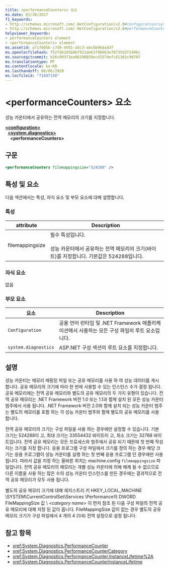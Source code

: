 ```yaml
---
title: <performanceCounters> 요소
ms.date: 03/30/2017
f1_keywords:
- http://schemas.microsoft.com/.NetConfiguration/v2.0#configuration/system.diagnostics/performanceCounters
- http://schemas.microsoft.com/.NetConfiguration/v2.0#performanceCounters
helpviewer_keywords:
- performanceCounters element
- <performanceCounters> element
ms.assetid: a71f605b-c7d9-4501-a5c3-abcbb964a43f
ms.openlocfilehash: f52fdb2d5b0b7911de63f96663e70735d2f2496c
ms.sourcegitcommit: b16c00371ea06398859ecd157defc81301c9070f
ms.translationtype: MT
ms.contentlocale: ko-KR
ms.lasthandoff: 06/06/2020
ms.locfileid: "71697150"
---
```

# <a name="performancecounters-element"></a>\<performanceCounters> 요소

성능 카운터에서 공유하는 전역 메모리의 크기를 지정합니다.

[**\<configuration>**](../configuration-element.md)  
&nbsp;&nbsp;[**\<system.diagnostics>**](system-diagnostics-element.md)  
&nbsp;&nbsp;&nbsp;&nbsp;**\<performanceCounters>**  

## <a name="syntax"></a>구문

```xml
<performanceCounters filemappingsize="524288" />
```

## <a name="attributes-and-elements"></a>특성 및 요소

다음 섹션에서는 특성, 자식 요소 및 부모 요소에 대해 설명합니다.

### <a name="attributes"></a>특성

|attribute|Description|
|---------------|-----------------|
|filemappingsize|필수 특성입니다.<br /><br /> 성능 카운터에서 공유하는 전역 메모리의 크기(바이트)를 지정합니다. 기본값은 524288입니다.|

### <a name="child-elements"></a>자식 요소

없음

### <a name="parent-elements"></a>부모 요소

|요소|Description|
|-------------|-----------------|
|`Configuration`|공용 언어 런타임 및 .NET Framework 애플리케이션에서 사용하는 모든 구성 파일의 루트 요소입니다.|
|`system.diagnostics`|ASP.NET 구성 섹션의 루트 요소를 지정합니다.|

## <a name="remarks"></a>설명

성능 카운터는 메모리 매핑된 파일 또는 공유 메모리를 사용 하 여 성능 데이터를 게시 합니다.  공유 메모리의 크기에 따라 한 번에 사용할 수 있는 인스턴스 수가 결정 됩니다.  공유 메모리에는 전역 공유 메모리와 별도의 공유 메모리의 두 가지 유형이 있습니다.  전역 공유 메모리는 .NET Framework 버전 1.0 또는 1.1과 함께 설치 된 모든 성능 카운터 범주에서 사용 됩니다.  .NET Framework 버전 2.0와 함께 설치 되는 성능 카운터 범주는 별도의 메모리를 포함 하는 각 성능 카운터 범주와 함께 별도의 공유 메모리를 사용 합니다.

전역 공유 메모리의 크기는 구성 파일을 사용 하는 경우에만 설정할 수 있습니다.  기본 크기는 524288이 고, 최대 크기는 33554432 바이트이 고, 최소 크기는 32768 바이트입니다.  전역 공유 메모리는 모든 프로세스와 범주에서 공유 되기 때문에 첫 번째 작성자는 크기를 지정 합니다.  응용 프로그램 구성 파일에서 크기를 정의 하는 경우 해당 크기는 응용 프로그램이 성능 카운터를 실행 하는 첫 번째 응용 프로그램 인 경우에만 사용 됩니다.  따라서 값을 지정 하는 올바른 위치는 machine.config `filemappingsize` 파일입니다.  전역 공유 메모리의 메모리는 개별 성능 카운터에 의해 해제 될 수 없으므로 다른 이름을 사용 하는 많은 수의 성능 카운터 인스턴스를 만든 경우에는 결과적으로 전역 공유 메모리가 모두 사용 됩니다.

별도의 공유 메모리 크기에 대해 레지스트리 키 HKEY_LOCAL_MACHINE \SYSTEM\CurrentControlSet\Services \Performance의 DWORD FileMappingSize 값 \\ *\<category name>* 이 먼저 참조 된 다음 구성 파일의 전역 공유 메모리에 대해 지정 된 값이 옵니다. FileMappingSize 값이 없는 경우 별도의 공유 메모리 크기가 구성 파일에서 4 개의 4 (1/4) 전역 설정으로 설정 됩니다.

## <a name="see-also"></a>참고 항목

- <xref:System.Diagnostics.PerformanceCounter>
- <xref:System.Diagnostics.PerformanceCounterCategory>
- <xref:System.Diagnostics.PerformanceCounter.InstanceLifetime%2A>
- <xref:System.Diagnostics.PerformanceCounterInstanceLifetime>
